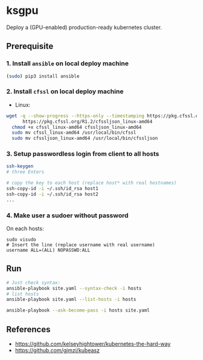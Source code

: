 # ksgpu

Deploy a (GPU-enabled) production-ready kubernetes cluster.

## Prerequisite

### 1. Install `ansible` on local deploy machine

```bash
(sudo) pip3 install ansible
```

### 2. Install `cfssl` on local deploy machine

* Linux:

```bash
wget -q --show-progress --https-only --timestamping https://pkg.cfssl.org/R1.2/cfssl_linux-amd64 \
      https://pkg.cfssl.org/R1.2/cfssljson_linux-amd64
  chmod +x cfssl_linux-amd64 cfssljson_linux-amd64
  sudo mv cfssl_linux-amd64 /usr/local/bin/cfssl
  sudo mv cfssljson_linux-amd64 /usr/local/bin/cfssljson
```

### 3. Setup passwordless login from client to all hosts

```bash
ssh-keygen
# three Enters

# copy the key to each host (replace host* with real hostnames)
ssh-copy-id -i ~/.ssh/id_rsa host1
ssh-copy-id -i ~/.ssh/id_rsa host2
...
```

### 4. Make user a sudoer without password

On each hosts:

```
sudo visudo
# Insert the line (replace username with real username)
username ALL=(ALL) NOPASSWD:ALL
```

## Run

```bash
# Just check syntax:
ansible-playbook site.yaml --syntax-check -i hosts
# list hosts
ansible-playbook site.yaml --list-hosts -i hosts
```

```bash
ansible-playbook --ask-become-pass -i hosts site.yaml
```


## References

* <https://github.com/kelseyhightower/kubernetes-the-hard-way>
* <https://github.com/gjmzj/kubeasz>

